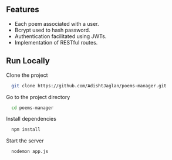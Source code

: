 
## Features

- Each poem associated with a user.
- Bcrypt used to hash password.
- Authentication facilitated using JWTs.
- Implementation of RESTful routes.


## Run Locally

Clone the project

```bash
  git clone https://github.com/AdishtJaglan/poems-manager.git
```

Go to the project directory

```bash
  cd poems-manager
```

Install dependencies

```bash
  npm install
```

Start the server

```bash
  nodemon app.js
```